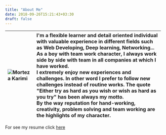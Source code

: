 ```yaml
---
title: "About Me"
date: 2018-09-26T15:21:43+03:30
draft: false
---
```


| <div class="avatar">![Morteza Karimi][avatar] </div> | <div class="text-justify">I'm a flexible learner and detail oriented individual with valuable experience in different fields such as Web Developing, Deep learning, Networking...<br>As a boy with team work character, I always work side by side with team in all companies at which I have worked.<br>I extremely enjoy new experiences and challenges. In other word I prefer to follow new challenges instead of routine works. The quote "Either try as hard as you wish or wish as hard as you try" has been always my motto.<br>By the way reputation for hand-working, creativity, problem solving and team working are the highlights of my character.</div> |
|:---|:---|

For see my resume click [here][link]


[avatar]:http://www.gravatar.com/avatar/c7a79167b6d736630e3a64e206e22a5a?d=mp&s=266 "Morteza Karimi"

[link]: https://github.com/mortezakarimi/morteza-karimi-resume/blob/master/morteza_karimi_resume_en.pdf "Morteza Karimi Resume"
